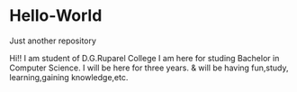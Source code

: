 # Hello-World
Just another repository


Hi!! I am student of D.G.Ruparel College
I am here for studing Bachelor in Computer Science.
I will be here for three years.
& will be having fun,study, learning,gaining knowledge,etc.
